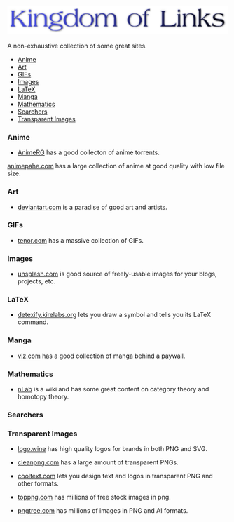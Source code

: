 <p align="center">
  <img src="/images/logo.png" />
</p>

A non-exhaustive collection of some great sites.

- [Anime](#anime)
- [Art](#art)
- [GIFs](#gifs)
- [Images](#images)
- [LaTeX](#latex)
- [Manga](#manga)
- [Mathematics](#mathematics)
- [Searchers](#searchers)
- [Transparent Images](#transparent-images)

### Anime

- [AnimeRG](https://animereleasegroup.blogspot.com/p/main.html) has a good collecton of anime torrents.

[animepahe.com](animepahe.com) has a large collection of anime at good quality with low file size.

### Art

- [deviantart.com](https://www.deviantart.com/) is a paradise of good art and artists.

### GIFs

- [tenor.com](https://tenor.com/) has a massive collection of GIFs.

### Images

- [unsplash.com](https://unsplash.com/) is good source of freely-usable images for your blogs, projects, etc.

### LaTeX

- [detexify.kirelabs.org](http://detexify.kirelabs.org/classify.html) lets you draw a symbol and tells you its LaTeX command.

### Manga

- [viz.com](https://www.viz.com/) has a good collection of manga behind a paywall.

### Mathematics

- [nLab](https://ncatlab.org/nlab/show/HomePage) is a wiki and has some great content on category theory and homotopy theory.

### Searchers

### Transparent Images

- [logo.wine](https://logo.wine/) has high quality logos for brands in both PNG and SVG.

- [cleanpng.com](https://cleanpng.com/) has a large amount of transparent PNGs.

- [cooltext.com](https://cooltext.com/) lets you design text and logos in transparent PNG and other formats.

- [toppng.com](https://toppng.com/) has millions of free stock images in png.

- [pngtree.com](https://pngtree.com/) has millions of images in PNG and AI formats.

